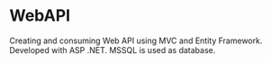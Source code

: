 # WebAPI
Creating and consuming Web API using MVC and Entity Framework. Developed with ASP .NET. MSSQL is used as database. 
